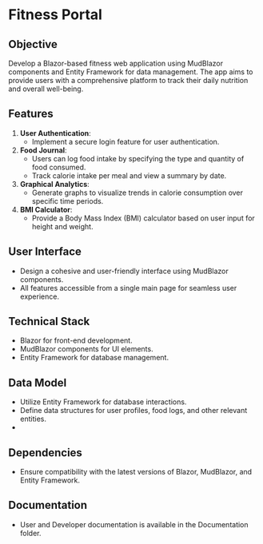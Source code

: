 # Fitness Portal

## Objective
Develop a Blazor-based fitness web application using MudBlazor components and Entity Framework for data management. The app aims to provide users with a comprehensive platform to track their daily nutrition and overall well-being.

## Features
1. **User Authentication**:
   - Implement a secure login feature for user authentication.
2. **Food Journal**:
   - Users can log food intake by specifying the type and quantity of food consumed.
   - Track calorie intake per meal and view a summary by date.
3. **Graphical Analytics**:
   - Generate graphs to visualize trends in calorie consumption over specific time periods.
4. **BMI Calculator**:
   - Provide a Body Mass Index (BMI) calculator based on user input for height and weight.

## User Interface
- Design a cohesive and user-friendly interface using MudBlazor components.
- All features accessible from a single main page for seamless user experience.

## Technical Stack
- Blazor for front-end development.
- MudBlazor components for UI elements.
- Entity Framework for database management.

## Data Model
- Utilize Entity Framework for database interactions.
- Define data structures for user profiles, food logs, and other relevant entities.
- 
## Dependencies
- Ensure compatibility with the latest versions of Blazor, MudBlazor, and Entity Framework.

## Documentation
- User and Developer documentation is available in the Documentation folder.

